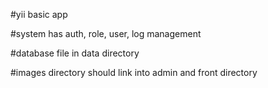 #yii basic app 

#system has auth, role, user, log management

#database file in data directory

#images directory should link into admin and front directory